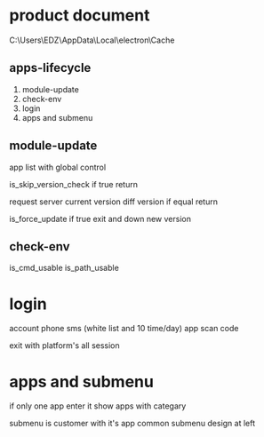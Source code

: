 # product document

C:\Users\EDZ\AppData\Local\electron\Cache

## apps-lifecycle
1. module-update
2. check-env
3. login
4. apps and submenu

## module-update
app list with global control

is_skip_version_check
if true return

request server current version
diff version
if equal return

is_force_update
if true exit and down new version

## check-env
is_cmd_usable
is_path_usable

# login
account
phone sms (white list and 10 time/day)
app scan code

exit with platform's all session

# apps and submenu
if only one app enter it
show apps with categary

submenu is customer with it's app
common submenu design at left

